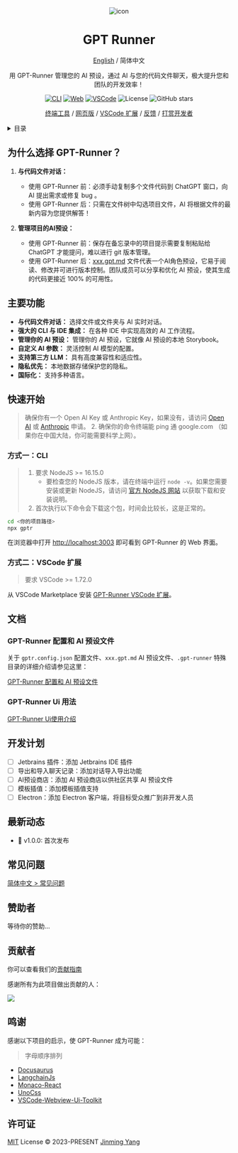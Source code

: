 <div align="center">
<img src="https://github.com/nicepkg/vr360/assets/35005637/102953c3-e804-46db-b0b3-acc26a8d37da" alt="icon"/>

<h1 align="center">GPT Runner</h1>

[English](https://github.com/nicepkg/gpt-runner/tree/main/README.md) / 简体中文

用 GPT-Runner 管理您的 AI 预设，通过 AI 与您的代码文件聊天，极大提升您和团队的开发效率！

[![CLI][cli-image]][cli-url]
[![Web][web-image]][web-url]
[![VSCode][vscode-image]][vscode-url]
![License](https://img.shields.io/github/license/nicepkg/gpt-runner)
![GitHub stars](https://img.shields.io/github/stars/nicepkg/gpt-runner?style=social)


[终端工具](https://github.com/nicepkg/gpt-runner/tree/main/packages/gpt-runner-cli/README_CN.md) / [网页版](https://github.com/nicepkg/gpt-runner/tree/main/packages/gpt-runner-web/) / [VSCode 扩展](https://github.com/nicepkg/gpt-runner/tree/main/packages/gpt-runner-vscode/README_CN.md) / [反馈](https://github.com/nicepkg/gpt-runner/issues) / [打赏开发者](https://github.com/nicepkg/gpt-runner/assets/35005637/98a4962a-8a2e-4177-8781-1e1ee886ecdc)

[cli-url]: https://github.com/nicepkg/gpt-runner/blob/main/packages/gpt-runner-cli/README_CN.md
[cli-image]: https://img.shields.io/badge/CLI-Node.js-green?logo=node.js
[web-url]: https://github.com/nicepkg/gpt-runner/tree/main/packages/gpt-runner-web/README_CN.md
[web-image]: https://img.shields.io/badge/Web-React-blue?logo=react
[vscode-url]: https://github.com/nicepkg/gpt-runner/tree/main/packages/gpt-runner-vscode/README_CN.md
[vscode-image]: https://img.shields.io/badge/VSCode-Extension-blue?logo=visualstudiocode

</div>

<details>
<summary>目录</summary><br>

- [为什么选择 GPT-Runner？](#为什么选择-gpt-runner)
- [主要功能](#主要功能)
- [快速开始](#快速开始)
  - [方式一：CLI](#方式一cli)
  - [方式二：VSCode 扩展](#方式二vscode-扩展)
- [文档](#文档)
  - [GPT-Runner 配置和 AI 预设文件](#gpt-runner-配置和-ai-预设文件)
  - [GPT-Runner Ui 用法](#gpt-runner-ui-用法)
- [开发计划](#开发计划)
- [最新动态](#最新动态)
- [常见问题](#常见问题)
- [赞助者](#赞助者)
- [贡献者](#贡献者)
- [鸣谢](#鸣谢)
- [许可证](#许可证)

<br></details>

## 为什么选择 GPT-Runner？

1. **与代码文件对话：** 
    - 使用 GPT-Runner 前：必须手动复制多个文件代码到 ChatGPT 窗口，向 AI 提出需求或修复 bug 。
    - 使用 GPT-Runner 后：只需在文件树中勾选项目文件，AI 将根据文件的最新内容为您提供解答！

2. **管理项目的AI预设：** 
    - 使用 GPT-Runner 前：保存在备忘录中的项目提示需要复制粘贴给 ChatGPT 才能提问，难以进行 git 版本管理。
    - 使用 GPT-Runner 后：[xxx.gpt.md](https://github.com/nicepkg/gpt-runner/tree/main/docs/examples/example-cn.gpt.md) 文件代表一个AI角色预设，它易于阅读、修改并可进行版本控制。团队成员可以分享和优化 AI 预设，使其生成的代码更接近 100% 的可用性。

## 主要功能

- **与代码文件对话：** 选择文件或文件夹与 AI 实时对话。
- **强大的 CLI 与 IDE 集成：** 在各种 IDE 中实现高效的 AI 工作流程。
- **管理你的 AI 预设：** 管理你的 AI 预设，它就像 AI 预设的本地 Storybook。
- **自定义 AI 参数：** 灵活控制 AI 模型的配置。
- **支持第三方 LLM：** 具有高度兼容性和适应性。
- **隐私优先：** 本地数据存储保护您的隐私。
- **国际化：** 支持多种语言。

## 快速开始

> 确保你有一个 Open AI Key 或 Anthropic Key，如果没有，请访问 [Open AI](https://platform.openai.com/) 或 [Anthropic](https://www.anthropic.com/product/) 申请。
> 2. 确保你的命令终端能 ping 通 google.com （如果你在中国大陆，你可能需要科学上网）。

### 方式一：CLI


> 1. 要求 NodeJS >= 16.15.0
>    - 要检查您的 NodeJS 版本，请在终端中运行 `node -v`。如果您需要安装或更新 NodeJS，请访问 [官方 NodeJS 网站](https://nodejs.org/) 以获取下载和安装说明。
> 2. 首次执行以下命令会下载这个包，时间会比较长，这是正常的。

```bash
cd <你的项目路径>
npx gptr
```

在浏览器中打开 [http://localhost:3003](http://localhost:3003) 即可看到 GPT-Runner 的 Web 界面。

### 方式二：VSCode 扩展

> 要求 VSCode >= 1.72.0

从 VSCode Marketplace 安装 [GPT-Runner VSCode 扩展](https://marketplace.visualstudio.com/items?itemName=nicepkg.gpt-runner)。

## 文档

### GPT-Runner 配置和 AI 预设文件

关于 `gptr.config.json` 配置文件、`xxx.gpt.md` AI 预设文件、`.gpt-runner` 特殊目录的详细介绍请参见这里：

[GPT-Runner 配置和 AI 预设文件](https://github.com/nicepkg/gpt-runner/blob/main/docs/gpt-config.cn.md)

### GPT-Runner Ui 用法

[GPT-Runner Ui使用介绍](https://github.com/nicepkg/gpt-runner/blob/main/docs/ui-usage.cn.md)

## 开发计划

- [ ] Jetbrains 插件：添加 Jetbrains IDE 插件
- [ ] 导出和导入聊天记录：添加对话导入导出功能
- [ ] AI预设商店：添加 AI 预设商店以供社区共享 AI 预设文件
- [ ] 模板插值：添加模板插值支持
- [ ] Electron：添加 Electron 客户端，将目标受众推广到非开发人员

## 最新动态

- 🚀 v1.0.0: 首次发布

## 常见问题

[简体中文 > 常见问题](https://github.com/nicepkg/gpt-runner/tree/main/docs/faq.cn.md)

## 赞助者

等待你的赞助...

## 贡献者

你可以查看我们的[贡献指南](https://github.com/nicepkg/gpt-runner/tree/main/CONTRIBUTING.md)

感谢所有为此项目做出贡献的人：

<a href="https://github.com/nicepkg/gpt-runner/graphs/contributors">
  <img src="https://contrib.rocks/image?repo=nicepkg/gpt-runner" />
</a>

## 鸣谢

感谢以下项目的启示，使 GPT-Runner 成为可能：

> 字母顺序排列

- [Docusaurus](https://github.com/facebook/docusaurus)
- [LangchainJs](https://github.com/hwchase17/langchainjs)
- [Monaco-React](https://github.com/suren-atoyan/monaco-react)
- [UnoCss](https://github.com/unocss/unocss)
- [VSCode-Webview-Ui-Toolkit](https://github.com/microsoft/vscode-webview-ui-toolkit)

## 许可证

[MIT](https://github.com/nicepkg/gpt-runner/tree/main/LICENSE) License &copy; 2023-PRESENT [Jinming Yang](https://github.com/2214962083)

